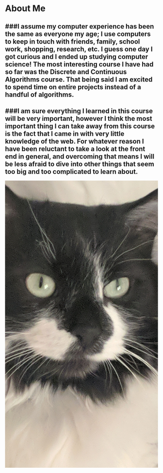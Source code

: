 # About Me
###I assume my computer experience has been the same as everyone my age; I use computers to keep in touch with friends, family, school work, shopping, research, etc.  I guess one day I got curious and I ended up studying computer science!  The most interesting course I have had so far was the Discrete and Continuous Algorithms course.  That being said I am excited to spend time on entire projects instead of a handful of algorithms.
---
###I am sure everything I learned in this course will be very important, however I think the most important thing I can take away from this course is the fact that I came in with very little knowledge of the web.  For whatever reason I have been reluctant to take a look at the front end in general, and overcoming that means I will be less afraid to dive into other things that seem too big and too complicated to learn about.
---
![my cat](mycat.jpeg)